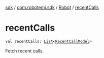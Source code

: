 [sdk](../../index.md) / [com.robotemi.sdk](../index.md) / [Robot](index.md) / [recentCalls](./recent-calls.md)

# recentCalls

`val recentCalls: `[`List`](https://kotlinlang.org/api/latest/jvm/stdlib/kotlin.collections/-list/index.html)`<`[`RecentCallModel`](../../com.robotemi.sdk.model/-recent-call-model/index.md)`>`

Fetch recent calls.

